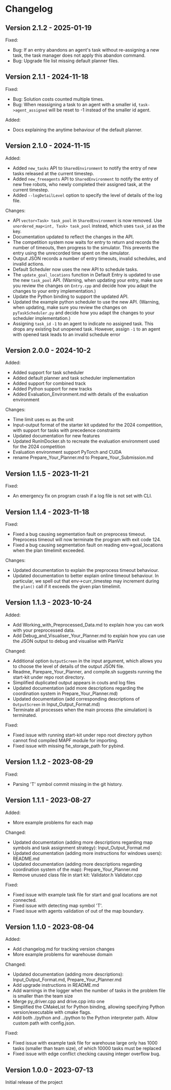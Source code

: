 # Changelog

Version 2.1.2 - 2025-01-19
----------------------------
Fixed:
- Bug: If an entry abandons an agent's task without re-assigning a new task, the task manager does not apply this abandon command.
- Bug: Upgrade file list missing default planner files.

Version 2.1.1 - 2024-11-18
----------------------------
Fixed:
- Bug: Solution costs counted multiple times.
- Bug: When reassigning a task to an agent with a smaller id, `task->agent_assigned` will be reset to -1 instead of the smaller id agent.  

Added:
- Docs explaining the anytime behaviour of the default planner.


Version 2.1.0 - 2024-11-15
----------------------------
Added:
- Added `new_tasks` API to `SharedEnvironment` to notify the entry of new tasks released at the current timestep.
- Added `new_freeagents` API to `SharedEnvironment` to notify the entry of new free robots, who newly completed their assigned task, at the current timestep.
- Added `--logDetailLevel` option to specify the level of details of the log file.

Changes:
- API `vector<Task> task_pool` in `SharedEnvironment` is now removed. Use `unordered_map<int, Task> task_pool` instead, which uses `task_id` as the key.
- Documentation updated to reflect the changes in the API.
- The competition system now waits for entry to return and records the number of timeouts, then progress to the simulator. This prevents the entry using the unrecorded time spent on the simulator.
- Output JSON records a number of entry timeouts, invalid schedules, and invalid actions.
- Default Scheduler now uses the new API to schedule tasks.
- The `update_goal_locations` function in Default Entry is updated to use the new `task_pool` API. (Warning, when updating your entry, make sure you review the changes on `Entry.cpp` and decide how you adapt the changes to your entry implementation.)
- Update the Python binding to support the updated API.
- Updated the example python scheduler to use the new API. (Warning, when updating, make sure you review the changes on `pyTaskScheduler.py` and decide how you adapt the changes to your scheduler implementation.)
- Assigning `task_id` `-1` to an agent to indicate no assigned task. This drops any existing but unopened task. However, assign `-1` to an agent with opened task leads to an invalid schedule error

Version 2.0.0 - 2024-10-2
----------------------------

Added:
- Added support for task scheduler
- Added default planner and task scheduler implementation
- Added support for combined track
- Added Python support for new tracks
- Added Evaluation_Environment.md with details of the evaluation environment

Changes:
- Time limit uses `ms` as the unit
- Input-output format of the starter kit updated for the 2024 competition, with support for tasks with precedence constraints
- Updated documentation for new features
- Updated RunInDocker.sh to recreate the evaluation environment used for the 2024 competition
- Evaluation environment support PyTorch and CUDA
- rename Prepare_Your_Planner.md to Prepare_Your_Submission.md


Version 1.1.5 - 2023-11-21
----------------------------
Fixed:
- An emergency fix on program crash if a log file is not set with CLI.

Version 1.1.4 - 2023-11-18
----------------------------
Fixed:
- Fixed a bug causing segmentation fault on preprocess timeout. Preprocess timeout will now terminate the program with exit code 124.
- Fixed a bug causing segmentation fault on reading env->goal_locations when the plan timelimit exceeded.

Changes:
- Updated documentation to explain the preprocess timeout behaviour.
- Updated documentation to better explain online timeout behaviour. In particular, we spell out that env->curr_timestep may increment during the `plan()` call if it exceeds the given plan timelimit.

Version 1.1.3 - 2023-10-24
----------------------------
Added:
- Add Working_with_Preprocessed_Data.md to explain how you can work with your preprocessed data.
- Add Debug_and_Visualiser_Your_Planner.md to explain how you can use the JSON output to debug and visualise with PlanViz
  
Changed:
- Additional option `OutputScreen` in the input argument, which allows you to choose the level of details of the output JSON file.
- Readme, Parepare_Your_Planner, and compile.sh suggests running the start-kit under repo root directory.
- Simplified duplicated output appears in couts and log files
- Updated documentation (add more descriptions regarding the coordination system in Prepare_Your_Planner.md)
- Updated documentation (add corresponding descriptions of `OutputScreen` in Input_Output_Format.md)
- Terminate all processes when the main process (the simulation) is terminated.

Fixed:
- Fixed issue with running start-kit under repo root directory python cannot find compiled MAPF module for importing.
- Fixed issue with missing fie_storage_path for pybind.

Version 1.1.2 - 2023-08-29
----------------------------
Fixed:
- Parsing 'T' symbol commit missing in the git history.


Version 1.1.1 - 2023-08-27
----------------------------
Added:
- More example problems for each map

Changed:
- Updated documentation (adding more descriptions regarding map symbols and task assignment strategy): Input_Output_Format.md
- Updated documentation (adding more instructions for windows users): README.md
- Updated documentation (adding more descriptions regarding coordination system of the map): Prepare_Your_Planner.md
- Remove unused class file in start kit: Validator.h Validator.cpp

Fixed:
- Fixed issue with example task file for start and goal locations are not connected.
- Fixed issue with detecting map symbol 'T'.
- Fixed issue with agents validation of out of the map boundary.

Version 1.1.0 - 2023-08-04
----------------------------
Added:
- Add changelog.md for tracking version changes
- More example problems for warehouse domain

Changed:
- Updated documentation (adding more descriptions): Input_Output_Format.md, Prepare_Your_Planner.md 
- Add upgrade instructions in README.md
- Add warnings in the logger when the number of tasks in the problem file is smaller than the team size
- Merge py_driver.cpp and drive.cpp into one
- Simplified the CMakeList for Python binding, allowing specifying Python version/executable with cmake flags.
- Add both ./python and ../python to the Python interpreter path. Allow custom path with config.json.

Fixed:
- Fixed issue with example task file for warehouse large only has 1000 tasks (smaller than team size), of which 10000 tasks must be replaced
- Fixed issue with edge conflict checking causing integer overflow bug.

Version 1.0.0 - 2023-07-13
----------------------------
Initial release of the project
